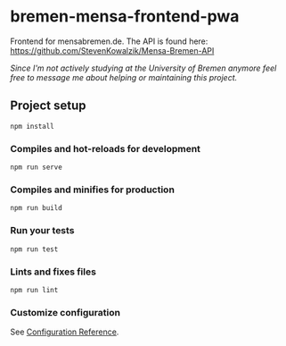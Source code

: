 # bremen-mensa-frontend-pwa

Frontend for mensabremen.de. The API is found here: https://github.com/StevenKowalzik/Mensa-Bremen-API

*Since I'm not actively studying at the University of Bremen anymore feel free to message me about helping or maintaining this project.*

## Project setup
```
npm install
```

### Compiles and hot-reloads for development
```
npm run serve
```

### Compiles and minifies for production
```
npm run build
```

### Run your tests
```
npm run test
```

### Lints and fixes files
```
npm run lint
```

### Customize configuration
See [Configuration Reference](https://cli.vuejs.org/config/).
